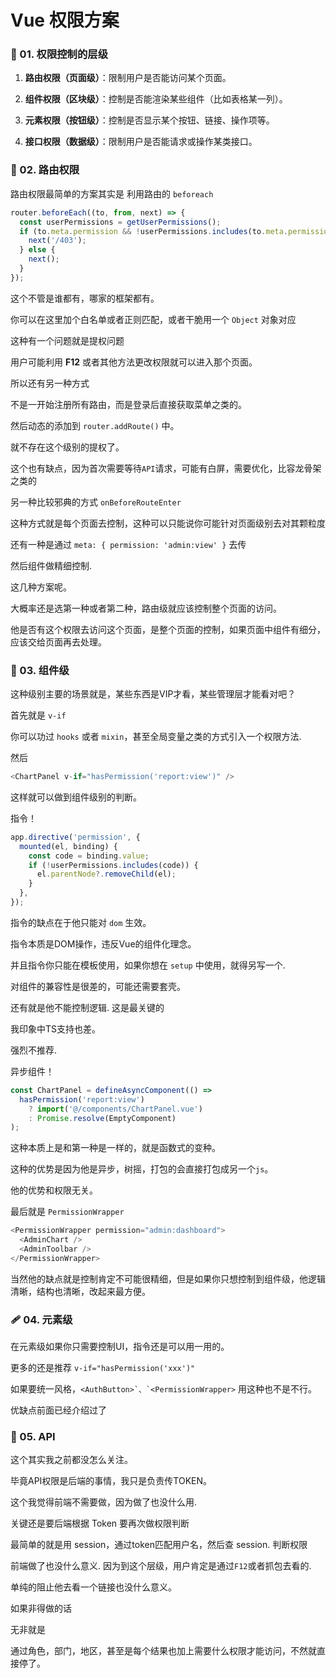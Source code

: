 # Vue 权限方案

### 🍰 01. 权限控制的层级

1. **路由权限（页面级）**：限制用户是否能访问某个页面。

2. **组件权限（区块级）**：控制是否能渲染某些组件（比如表格某一列）。

3. **元素权限（按钮级）**：控制是否显示某个按钮、链接、操作项等。

4. **接口权限（数据级）**：限制用户是否能请求或操作某类接口。
   
   

### 🤖 02. 路由权限

路由权限最简单的方案其实是 利用路由的 `beforeach`



```javascript
router.beforeEach((to, from, next) => {
  const userPermissions = getUserPermissions();
  if (to.meta.permission && !userPermissions.includes(to.meta.permission)) {
    next('/403'); 
  } else {
    next();
  }
});
```



这个不管是谁都有，哪家的框架都有。

你可以在这里加个白名单或者正则匹配，或者干脆用一个 `Object` 对象对应

这种有一个问题就是提权问题

用户可能利用 **F12** 或者其他方法更改权限就可以进入那个页面。



所以还有另一种方式

不是一开始注册所有路由，而是登录后直接获取菜单之类的。

然后动态的添加到 `router.addRoute()` 中。

就不存在这个级别的提权了。

这个也有缺点，因为首次需要等待`API`请求，可能有白屏，需要优化，比容龙骨架之类的



另一种比较邪典的方式 `onBeforeRouteEnter`

这种方式就是每个页面去控制，这种可以只能说你可能针对页面级别去对其颗粒度



还有一种是通过 `meta: { permission: 'admin:view' }` 去传

然后组件做精细控制.



这几种方案呢。

大概率还是选第一种或者第二种，路由级就应该控制整个页面的访问。

他是否有这个权限去访问这个页面，是整个页面的控制，如果页面中组件有细分，应该交给页面再去处理。





### 🧺 03. 组件级

这种级别主要的场景就是，某些东西是VIP才看，某些管理层才能看对吧？

首先就是 `v-if`

你可以功过 `hooks` 或者 `mixin`，甚至全局变量之类的方式引入一个权限方法.

然后

```javascript
<ChartPanel v-if="hasPermission('report:view')" />
```

这样就可以做到组件级别的判断。



指令！

```javascript
app.directive('permission', {
  mounted(el, binding) {
    const code = binding.value;
    if (!userPermissions.includes(code)) {
      el.parentNode?.removeChild(el);
    }
  },
});
```

指令的缺点在于他只能对 `dom` 生效。

指令本质是DOM操作，违反Vue的组件化理念。

并且指令你只能在模板使用，如果你想在 `setup`  中使用，就得另写一个.

对组件的兼容性是很差的，可能还需要套壳。

还有就是他不能控制逻辑. 这是最关键的

我印象中TS支持也差。

强烈不推荐.



异步组件！

```javascript
const ChartPanel = defineAsyncComponent(() =>
  hasPermission('report:view')
    ? import('@/components/ChartPanel.vue')
    : Promise.resolve(EmptyComponent)
);
```

这种本质上是和第一种是一样的，就是函数式的变种。

这种的优势是因为他是异步，树摇，打包的会直接打包成另一个`js`。 

他的优势和权限无关。



最后就是 `PermissionWrapper`

```javascript
<PermissionWrapper permission="admin:dashboard">
  <AdminChart />
  <AdminToolbar />
</PermissionWrapper>
```



当然他的缺点就是控制肯定不可能很精细，但是如果你只想控制到组件级，他逻辑清晰，结构也清晰，改起来最方便。



### 🩹 04. 元素级

在元素级如果你只需要控制UI，指令还是可以用一用的。

更多的还是推荐 `v-if="hasPermission('xxx')"`

如果要统一风格，``<AuthButton>`、`<PermissionWrapper>`` 用这种也不是不行。

优缺点前面已经介绍过了





### 🧲 05. API

这个其实我之前都没怎么关注。

毕竟API权限是后端的事情，我只是负责传TOKEN。

这个我觉得前端不需要做，因为做了也没什么用.

关键还是要后端根据 Token 要再次做权限判断



最简单的就是用 session，通过token匹配用户名，然后查 session. 判断权限

前端做了也没什么意义. 因为到这个层级，用户肯定是通过`F12`或者抓包去看的.

单纯的阻止他去看一个链接也没什么意义。




如果非得做的话

无非就是

通过角色，部门，地区，甚至是每个结果也加上需要什么权限才能访问，不然就直接停了。
